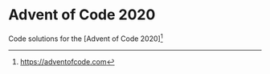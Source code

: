 Advent of Code 2020
===================

Code solutions for the [Advent of Code 2020][^aoc]


[^aoc]: https://adventofcode.com

